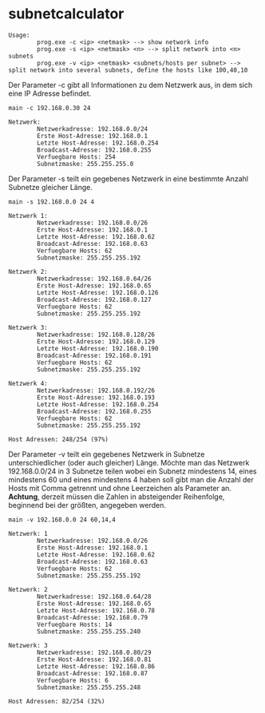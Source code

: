 # subnetcalculator

```
Usage:
        prog.exe -c <ip> <netmask> --> show network info
        prog.exe -s <ip> <netmask> <n> --> split network into <n> subnets
        prog.exe -v <ip> <netmask> <subnets/hosts per subnet> --> split network into several subnets, define the hosts like 100,40,10
```

Der Parameter -c gibt all Informationen zu dem Netzwerk aus, in dem sich eine IP Adresse befindet.

```
main -c 192.168.0.30 24

Netzwerk:
        Netzwerkadresse: 192.168.0.0/24
        Erste Host-Adresse: 192.168.0.1
        Letzte Host-Adresse: 192.168.0.254
        Broadcast-Adresse: 192.168.0.255
        Verfuegbare Hosts: 254
        Subnetzmaske: 255.255.255.0
```

Der Parameter -s teilt ein gegebenes Netzwerk in eine bestimmte Anzahl Subnetze gleicher Länge.

```
main -s 192.168.0.0 24 4

Netzwerk 1:
        Netzwerkadresse: 192.168.0.0/26
        Erste Host-Adresse: 192.168.0.1
        Letzte Host-Adresse: 192.168.0.62
        Broadcast-Adresse: 192.168.0.63
        Verfuegbare Hosts: 62
        Subnetzmaske: 255.255.255.192

Netzwerk 2:
        Netzwerkadresse: 192.168.0.64/26
        Erste Host-Adresse: 192.168.0.65
        Letzte Host-Adresse: 192.168.0.126
        Broadcast-Adresse: 192.168.0.127
        Verfuegbare Hosts: 62
        Subnetzmaske: 255.255.255.192

Netzwerk 3:
        Netzwerkadresse: 192.168.0.128/26
        Erste Host-Adresse: 192.168.0.129
        Letzte Host-Adresse: 192.168.0.190
        Broadcast-Adresse: 192.168.0.191
        Verfuegbare Hosts: 62
        Subnetzmaske: 255.255.255.192

Netzwerk 4:
        Netzwerkadresse: 192.168.0.192/26
        Erste Host-Adresse: 192.168.0.193
        Letzte Host-Adresse: 192.168.0.254
        Broadcast-Adresse: 192.168.0.255
        Verfuegbare Hosts: 62
        Subnetzmaske: 255.255.255.192

Host Adressen: 248/254 (97%)
```

Der Parameter -v teilt ein gegebenes Netzwerk in Subnetze unterschiedlicher (oder auch gleicher) Länge. Möchte man das Netzwerk 192.168.0.0/24 in 3 Subnetze teilen wobei ein Subnetz mindestens 14, eines mindestens 60 und eines mindestens 4 haben soll gibt man die Anzahl der Hosts mit Comma getrennt und ohne Leerzeichen als Parameter an. **Achtung**, derzeit müssen die Zahlen in absteigender Reihenfolge, beginnend bei der größten, angegeben werden.

```
main -v 192.168.0.0 24 60,14,4

Netzwerk: 1
        Netzwerkadresse: 192.168.0.0/26
        Erste Host-Adresse: 192.168.0.1
        Letzte Host-Adresse: 192.168.0.62
        Broadcast-Adresse: 192.168.0.63
        Verfuegbare Hosts: 62
        Subnetzmaske: 255.255.255.192

Netzwerk: 2
        Netzwerkadresse: 192.168.0.64/28
        Erste Host-Adresse: 192.168.0.65
        Letzte Host-Adresse: 192.168.0.78
        Broadcast-Adresse: 192.168.0.79
        Verfuegbare Hosts: 14
        Subnetzmaske: 255.255.255.240

Netzwerk: 3
        Netzwerkadresse: 192.168.0.80/29
        Erste Host-Adresse: 192.168.0.81
        Letzte Host-Adresse: 192.168.0.86
        Broadcast-Adresse: 192.168.0.87
        Verfuegbare Hosts: 6
        Subnetzmaske: 255.255.255.248

Host Adressen: 82/254 (32%)
```
